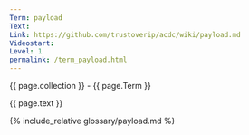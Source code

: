 ```yaml
---
Term: payload
Text: 
Link: https://github.com/trustoverip/acdc/wiki/payload.md
Videostart: 
Level: 1
permalink: /term_payload.html
---
```


{{ page.collection }} - {{ page.Term }}

   {{ page.text }}

{% include_relative glossary/payload.md %}
